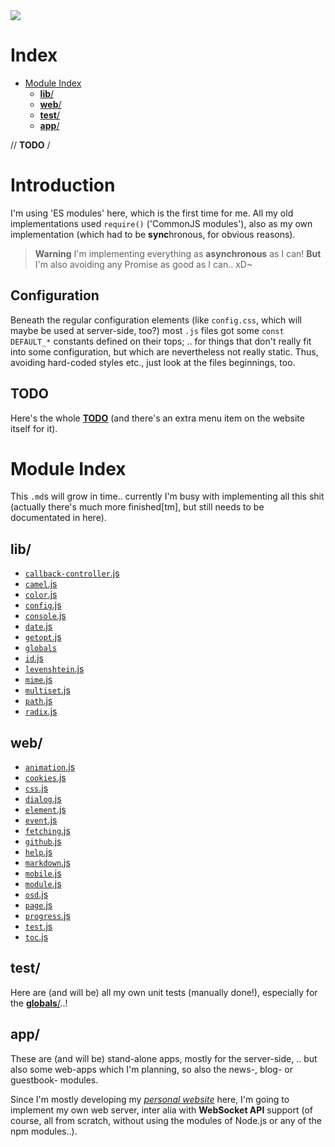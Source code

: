 <img src="https://kekse.biz/github.php?draw&override=github:v4&text=`v4`&draw" />

# Index
* [Module Index](#module-index)
	* [**lib**/](#lib)
	* [**web**/](#web)
	* [**test**/](#test)
	* [**app**/](#app)

// <b>TODO</b> /

# Introduction
I'm using 'ES modules' here, which is the first time for me.
All my old implementations used `require()` ('CommonJS modules'),
also as my own implementation (which had to be **sync**hronous,
for obvious reasons).

> **Warning**
> I'm implementing everything as **asynchronous** as I can!
> **But** I'm also avoiding any Promise as good as I can.. xD~

## Configuration
Beneath the regular configuration elements (like `config.css`, which will maybe be used at
server-side, too?) most `.js` files got some `const DEFAULT_*` constants defined on their
tops; .. for things that don't really fit into some configuration, but which are nevertheless
not really static. Thus, avoiding hard-coded styles etc., just look at the files beginnings, too.

## TODO
Here's the whole [**TODO**](https://kekse.biz/home/todo/) (and there's an extra menu item on
the website itself for it).

# Module Index
This `.md`s will grow in time.. currently I'm busy with implementing
all this shit (actually there's much more finished\[tm\], but still
needs to be documentated in here).

## **lib**/
* [`callback-controller`.js](lib/callback-controller.md)
* [`camel`.js](lib/camel.md)
* [`color`.js](lib/color.md)
* [`config`.js](lib/config.md)
* [`console`.js](lib/console.md)
* [`date`.js](lib/date.md)
* [`getopt`.js](lib/getopt.md)
* [`globals`](lib/globals/README.md)
* [`id`.js](lib/id.md)
* [`levenshtein`.js](lib/levenshtein.md)
* [`mime`.js](lib/mime.md)
* [`multiset`.js](lib/multiset.md)
* [`path`.js](lib/path.md)
* [`radix`.js](lib/radix.md)

## **web**/
* [`animation`.js](web/animation.md)
* [`cookies`.js](web/cookies.md)
* [`css`.js](web/css.md)
* [`dialog`.js](web/dialog.md)
* [`element`.js](web/element.md)
* [`event`.js](web/event.md)
* [`fetching`.js](web/fetching.md)
* [`github`.js](web/github.md)
* [`help`.js](web/help.md)
* [`markdown`.js](web/markdown.md)
* [`mobile`.js](web/mobile.md)
* [`module`.js](web/module.md)
* [`osd`.js](web/osd.md)
* [`page`.js](web/page.md)
* [`progress`.js](web/progress.md)
* [`test`.js](web/test.md)
* [`toc`.js](web/toc.md)

## **test**/
Here are (and will be) all my own unit tests (manually done!), especially
for the [**globals**/](lib/globals/README.md)..!

## **app**/
These are (and will be) stand-alone apps, mostly for the server-side, .. but
also some web-apps which I'm planning, so also the news-, blog- or guestbook-
modules.

Since I'm mostly developing my [_personal website_](https://kekse.biz/) here,
I'm going to implement my own web server, inter alia with **WebSocket API**
support (of course, all from scratch, without using the modules of Node.js
or any of the npm modules..).

